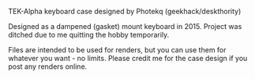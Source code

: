 TEK-Alpha keyboard case designed by Photekq (geekhack/deskthority)

Designed as a dampened (gasket) mount keyboard in 2015. Project was ditched due to me quitting the hobby temporarily.

Files are intended to be used for renders, but you can use them for whatever you want - no limits. Please credit me for the case design if you post any renders online.
